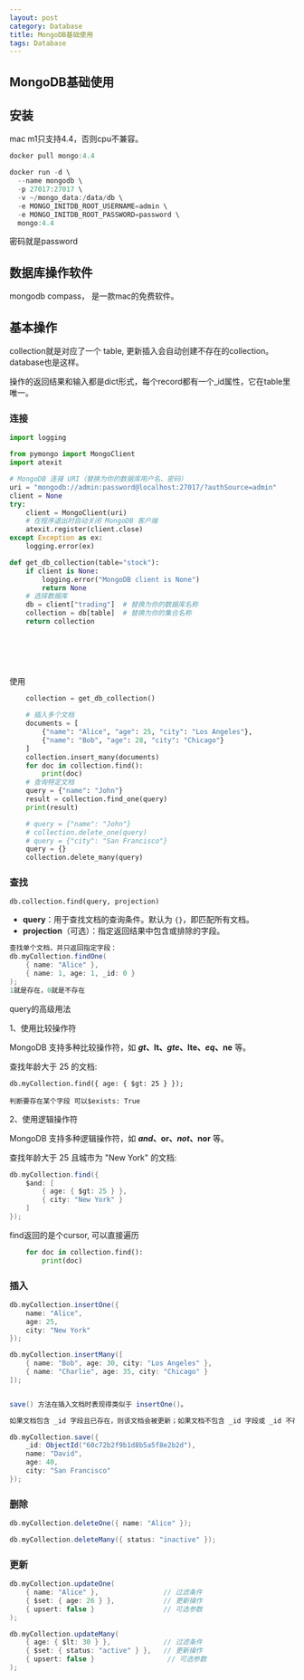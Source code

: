 ```yaml
---
layout: post
category: Database
title: MongoDB基础使用
tags: Database
---
```


## MongoDB基础使用

## 安装

mac m1只支持4.4，否则cpu不兼容。

```scala
docker pull mongo:4.4

docker run -d \
  --name mongodb \
  -p 27017:27017 \
  -v ~/mongo_data:/data/db \
  -e MONGO_INITDB_ROOT_USERNAME=admin \
  -e MONGO_INITDB_ROOT_PASSWORD=password \
  mongo:4.4
```

密码就是password



## 数据库操作软件

mongodb compass， 是一款mac的免费软件。 



## 基本操作

collection就是对应了一个 table,  更新插入会自动创建不存在的collection。 database也是这样。

操作的返回结果和输入都是dict形式，每个record都有一个_id属性，它在table里唯一。 



### 连接

```python
import logging

from pymongo import MongoClient
import atexit

# MongoDB 连接 URI（替换为你的数据库用户名、密码）
uri = "mongodb://admin:password@localhost:27017/?authSource=admin"
client = None
try:
    client = MongoClient(uri)
    # 在程序退出时自动关闭 MongoDB 客户端
    atexit.register(client.close)
except Exception as ex:
    logging.error(ex)

def get_db_collection(table="stock"):
    if client is None:
        logging.error("MongoDB client is None")
        return None
    # 选择数据库
    db = client["trading"]  # 替换为你的数据库名称
    collection = db[table]  # 替换为你的集合名称
    return collection

  
  
  
  
```

使用

```python
    collection = get_db_collection()

    # 插入多个文档
    documents = [
        {"name": "Alice", "age": 25, "city": "Los Angeles"},
        {"name": "Bob", "age": 28, "city": "Chicago"}
    ]
    collection.insert_many(documents)
    for doc in collection.find():
        print(doc)
    # 查询特定文档
    query = {"name": "John"}
    result = collection.find_one(query)
    print(result)

    # query = {"name": "John"}
    # collection.delete_one(query)
    # query = {"city": "San Francisco"}
    query = {}
    collection.delete_many(query)


```



### 查找

```
db.collection.find(query, projection)
```

- **query**：用于查找文档的查询条件。默认为 `{}`，即匹配所有文档。
- **projection**（可选）：指定返回结果中包含或排除的字段。

```scala
查找单个文档，并只返回指定字段：
db.myCollection.findOne(
    { name: "Alice" },
    { name: 1, age: 1, _id: 0 } 
);
1就是存在，0就是不存在
```

query的高级用法

1、使用比较操作符

MongoDB 支持多种比较操作符，如 **$gt、$lt、$gte、$lte、$eq、$ne**  等。

查找年龄大于 25 的文档:

```
db.myCollection.find({ age: { $gt: 25 } });

判断要存在某个字段 可以$exists: True
```

2、使用逻辑操作符

MongoDB 支持多种逻辑操作符，如 **$and、$or、$not、$nor** 等。

查找年龄大于 25 且城市为 "New York" 的文档:

```scala
db.myCollection.find({
    $and: [
        { age: { $gt: 25 } },
        { city: "New York" }
    ]
});
```



find返回的是个cursor, 可以直接遍历

```python
    for doc in collection.find():
        print(doc)
```



### 插入

```scala
db.myCollection.insertOne({
    name: "Alice",
    age: 25,
    city: "New York"
});

db.myCollection.insertMany([
    { name: "Bob", age: 30, city: "Los Angeles" },
    { name: "Charlie", age: 35, city: "Chicago" }
]);


save() 方法在插入文档时表现得类似于 insertOne()。

如果文档包含 _id 字段且已存在，则该文档会被更新；如果文档不包含 _id 字段或 _id 不存在，则会插入一个新文档。

db.myCollection.save({
    _id: ObjectId("60c72b2f9b1d8b5a5f8e2b2d"),
    name: "David",
    age: 40,
    city: "San Francisco"
});

```



### 删除

```scala
db.myCollection.deleteOne({ name: "Alice" });

db.myCollection.deleteMany({ status: "inactive" });
```



### 更新

```scala
db.myCollection.updateOne(
    { name: "Alice" },                // 过滤条件
    { $set: { age: 26 } },            // 更新操作
    { upsert: false }                 // 可选参数
);

db.myCollection.updateMany(
    { age: { $lt: 30 } },             // 过滤条件
    { $set: { status: "active" } },   // 更新操作
    { upsert: false }                  // 可选参数
);


```

